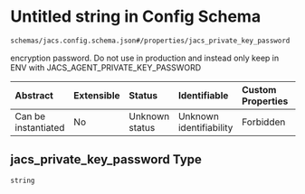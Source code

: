 # Untitled string in Config Schema

```txt
schemas/jacs.config.schema.json#/properties/jacs_private_key_password
```

encryption password. Do not use in production and instead only keep in ENV with JACS\_AGENT\_PRIVATE\_KEY\_PASSWORD

| Abstract            | Extensible | Status         | Identifiable            | Custom Properties | Additional Properties | Access Restrictions | Defined In                                                                                                         |
| :------------------ | :--------- | :------------- | :---------------------- | :---------------- | :-------------------- | :------------------ | :----------------------------------------------------------------------------------------------------------------- |
| Can be instantiated | No         | Unknown status | Unknown identifiability | Forbidden         | Allowed               | none                | [jacs.config.schema.json\*](../../https:/hai.ai/schemas/=./schemas/jacs.config.schema.json "open original schema") |

## jacs\_private\_key\_password Type

`string`
